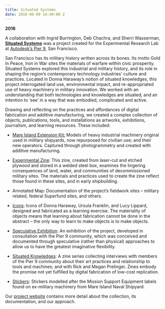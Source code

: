 ```yaml
---
title: Situated Systems
date: 2016-06-09 14:49:00 Z
---
```


**2016**

A collaboration with Ingrid Burrington, Deb Chachra, and Sherri Wasserman, **[Situated Systems](http://situated.systems)** was a project created for the Experimental Research Lab at [Autodesk’s Pier 9](https://www.autodesk.com/pier-9), San Francisco.

San Francisco has its military history written across its bones. Its motto Gold In Peace, Iron in War sites the materials of warfare within civic prosperity. Situated Systems explored this industrial and military history, and its role in shaping the region’s contemporary technology industries’ culture and practices. Located in Donna Haraway’s notion of situated knowledges, this project interrogated land use, environmental impact, and re-appropriated use of heavy machinery in military innovation. We worked with an understanding that both technologies and knowledges are situated; and an intention to ‘see’ in a way that was embodied, complicated and active.

Drawing and reflecting on the practices and affordances of digital fabrication and additive manufacturing, we created a complex collection of objects, publications, tools, and installations as artworks, exhibitions, journalism, and learning resources. These included:

* [Mare Island Extension Kit:](http://situated.systems/mare-island/) Models of heavy industrial machinery original used in military shipyards, now repurposed for civilian use; and their new operators. Captured through photogrammetry and created with additive manufacturing.


* [Experimental Zine](http://situated.systems/experimental-zine/): This zine, created from laser-cut and etched plywood and stored in a welded steel box, examines the lingering consequences of land, water, and communities of decommissioned military sites. The materials and practices used to create the zine reflect those found in these sites, and in early shipbuilding.


* Annotated Map: Documentation of the project’s fieldwork sites – military related, federal Superfund sites, and others.


* [Icons](http://situated.systems/icons/): Icons of Donna Haraway, Ursula Franklin, and Lucy Lippard, designed and fabricated as a learning exercise. The materiality of objects means that learning about fabrication cannot be done in the abstract – the only way to learn to make objects is to make objects.


* [Speculative Exhibition](http://situated.systems/speculative-exhibition/): An exhibition of the project, developed in consultation with the Pier 9 community, which was conceived and documented through speculative (rather than physical) approaches to allow us to have the greatest imaginative flexibility.


* [Situated Knowledges](http://situated.systems/knowledges/): A zine series collecting interviews with members of the Pier 9 community about their art practices and relationship to tools and machines; and with Rick and Megan Prelinger. Zines embody the promise not yet fulfilled by digital fabrication of low-cost replication.


* [Stickers](http://situated.systems/swag/): Stickers modelled after the Mission Support Equipment labels found on ex-military machinery from Mare Island Naval Shipyard.

Our [project website](http://situated.systems/) contains more detail about the collection, its documentation, and our approach.